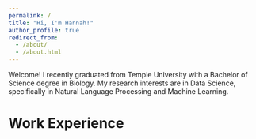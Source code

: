 ```yaml
---
permalink: /
title: "Hi, I'm Hannah!"
author_profile: true
redirect_from: 
  - /about/
  - /about.html
---
```


Welcome! I recently graduated from Temple University with a Bachelor of Science degree in Biology. My research interests are in Data Science, specifically in Natural Language Processing and Machine Learning. 

Work Experience
======
